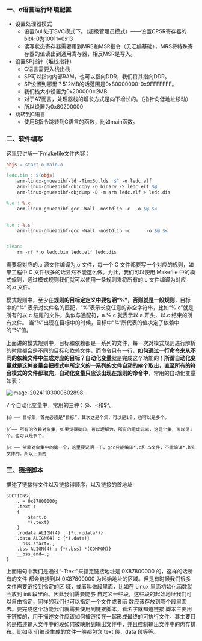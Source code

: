 ### 一、c语言运行环境配置

- 设置处理器模式
  - 设置6ull处于SVC模式下。（超级管理员模式）——设置CPSR寄存器的bit4-0为10011=0x13
  - 读写状态寄存器需要用到MRS和MSR指令（见汇编基础），MRS将特殊寄存器的值读出到通用寄存器，相反MSR是写入。
- 设置SP指针（堆栈指针）
  - C语言需要入栈出栈
  - SP可以指向内部RAM，也可以指向DDR，我们将其指向DDR。
  - SP设置到哪里？512MB的话范围是0x80000000-0x9FFFFFFF。
  - 我们栈大小设置为0x200000=2MB
  - 对于A7而言，处理器栈的增长方式是向下增长的。（指针向低地址移动）
  - 所以设置为0x80200000
- 跳转到C语言
  - 使用B指令跳转到C语言的函数，比如main函数。

### 二、软件编写

这里只讲解一下makefile文件内容：

```makefile
objs = start.o main.o 

ledc.bin : $(objs)
	arm-linux-gnueabihf-ld -Timx6u.lds  $^ -o ledc.elf
	arm-linux-gnueabihf-objcopy -O binary -S ledc.elf $@
	arm-linux-gnueabihf-objdump -D -m arm ledc.elf > ledc.dis

%.o : %.c
	arm-linux-gnueabihf-gcc -Wall -nostdlib -c  -o $@ $<


%.o : %.s
	arm-linux-gnueabihf-gcc -Wall -nostdlib -c      -o $@ $<


clean:
	rm -rf *.o ledc.bin ledc.elf ledc.dis
```

需要将对应的.c 源文件编译为.o 文件，每一个 C 文件都要写一个对应的规则，如果工程中 C 文件很多的话显然不能这么做。为此，我们可以使用 Makefile 中的模式规则，通过模式规则我们就可以使用一条规则来将所有的.c 文件编译为对应的.o 文件。

模式规则中，至少在**规则的目标定定义中要包涵“%”，否则就是一般规则**，目标中的“%” 表示对文件名的匹配，“%”表示长度任意的非空字符串，比如“%.c”就是所有的以.c 结尾的文件，类似与通配符，a.%.c 就表示以 a.开头，以.c 结束的所有文件。  当“%”出现在目标中的时候，目标中“%”所代表的值决定了依赖中的“%”值。

上面讲的模式规则中，目标和依赖都是一系列的文件，每一次对模式规则进行解析的时候都会是不同的目标和依赖文件，而命令只有一行，**如何通过一行命令来从不同的依赖文件中生成对应的目标？自动化变量**就是完成这个功能的！**所谓自动化变量就是这种变量会把模式中所定义的一系列的文件自动的挨个取出，直至所有的符合模式的文件都取完，自动化变量只应该出现在规则的命令中**，常用的自动化变量如表：

![image-20241103000602898](./C:/Users/wenjie/Documents/我的笔记/linux/assets/image-20241103000602898.png)

7 个自动化变量中，常用的三种：$@、$<和$^。

    $@ —— 目标集，首先必须是“目标”，其次这是个集，可以是1个，也可以是多个。
    
    $^—— 所有的依赖对象集，如果觉得拗口，可以理解为，所有的组成元素，这是个集，可以是1个，也可以是多个。
    
    $< —— 依赖对象集中的第一个，这里要说明一下，gcc只能编译*.c和.S文件，不能编译*.h头文件的，所以上面的

### 三、链接脚本

描述了链接得文件以及链接得顺序，以及链接的首地址

```
SECTIONS{
    . = 0x87800000;
    .text :
    {
        start.o
        *(.text)
    }
    .rodata ALIGN(4) : {*(.rodata*)}
    .data ALIGN(4) : {*(.data)}
    __bss_start=.;
    .bss ALIGN(4) : {*(.bss) *(COMMON)}
    __bss_end=.;
}
```

上面语句中我们是通过“-Ttext”来指定链接地址是 0X87800000 的，这样的话所有的文件 都会链接到以 0X87800000 为起始地址的区域。但是有时候我们很多文件需要链接到指定的区 域，或者叫做段里面，比如在 Linux 里面初始化函数就会放到 init 段里面。因此我们需要能够 自定义一些段，这些段的起始地址我们可以自由指定，同样的我们也可以指定一个文件或者函 数应该存放到哪个段里面去。要完成这个功能我们就需要使用到链接脚本，看名字就知道链接 脚本主要用于链接的，用于描述文件应该如何被链接在一起形成最终的可执行文件。其主要目 的是描述输入文件中的段如何被映射到输出文件中，并且控制输出文件中的内存排布。比如我 们编译生成的文件一般都包含 text 段、data 段等等。 
